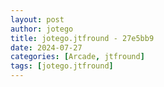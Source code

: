 ```yaml
---
layout: post
author: jotego
title: jotego.jtfround - 27e5bb9
date: 2024-07-27
categories: [Arcade, jtfround]
tags: [jotego.jtfround]
---
```


